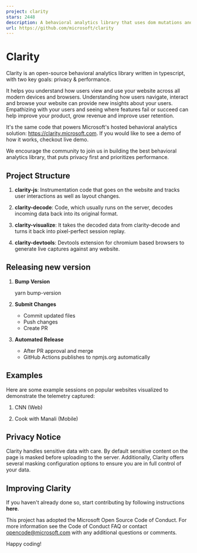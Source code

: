 ```yaml
---
project: clarity
stars: 2448
description: A behavioral analytics library that uses dom mutations and user interactions to generate aggregated insights.
url: https://github.com/microsoft/clarity
---
```


Clarity
=======

Clarity is an open-source behavioral analytics library written in typescript, with two key goals: privacy & performance.

It helps you understand how users view and use your website across all modern devices and browsers. Understanding how users navigate, interact and browse your website can provide new insights about your users. Empathizing with your users and seeing where features fail or succeed can help improve your product, grow revenue and improve user retention.

It's the same code that powers Microsoft's hosted behavioral analytics solution: https://clarity.microsoft.com. If you would like to see a demo of how it works, checkout live demo.

We encourage the community to join us in building the best behavioral analytics library, that puts privacy first and prioritizes performance.

Project Structure
-----------------

1.  **clarity-js**: Instrumentation code that goes on the website and tracks user interactions as well as layout changes.
    
2.  **clarity-decode**: Code, which usually runs on the server, decodes incoming data back into its original format.
    
3.  **clarity-visualize**: It takes the decoded data from clarity-decode and turns it back into pixel-perfect session replay.
    
4.  **clarity-devtools**: Devtools extension for chromium based browsers to generate live captures against any website.
    

Releasing new version
---------------------

1.  **Bump Version**
    
    yarn bump-version
    
2.  **Submit Changes**
    
    -   Commit updated files
    -   Push changes
    -   Create PR
3.  **Automated Release**
    
    -   After PR approval and merge
    -   GitHub Actions publishes to npmjs.org automatically

Examples
--------

Here are some example sessions on popular websites visualized to demonstrate the telemetry captured:

1.  CNN (Web)  
    
2.  Cook with Manali (Mobile)  
    

Privacy Notice
--------------

Clarity handles sensitive data with care. By default sensitive content on the page is masked before uploading to the server. Additionally, Clarity offers several masking configuration options to ensure you are in full control of your data.

Improving Clarity
-----------------

If you haven't already done so, start contributing by following instructions **here**.

This project has adopted the Microsoft Open Source Code of Conduct. For more information see the Code of Conduct FAQ or contact opencode@microsoft.com with any additional questions or comments.

Happy coding!

